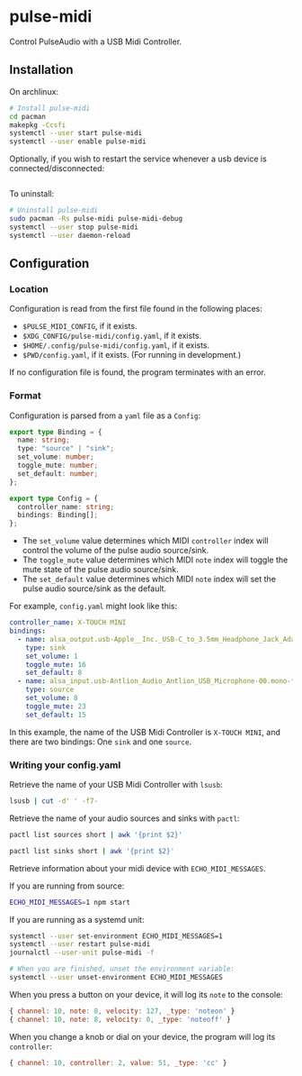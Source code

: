 # pulse-midi

Control PulseAudio with a USB Midi Controller.

## Installation

On archlinux:

```sh
# Install pulse-midi
cd pacman
makepkg -Ccsfi
systemctl --user start pulse-midi
systemctl --user enable pulse-midi
```

Optionally, if you wish to restart the service whenever a usb device is connected/disconnected:

```sh

```

To uninstall:

```sh
# Uninstall pulse-midi
sudo pacman -Rs pulse-midi pulse-midi-debug
systemctl --user stop pulse-midi
systemctl --user daemon-reload
```

## Configuration

### Location

Configuration is read from the first file found in the following places:

- `$PULSE_MIDI_CONFIG`, if it exists.
- `$XDG_CONFIG/pulse-midi/config.yaml`, if it exists.
- `$HOME/.config/pulse-midi/config.yaml`, if it exists.
- `$PWD/config.yaml`, if it exists. (For running in development.)

If no configuration file is found, the program terminates with an error.

### Format

Configuration is parsed from a `yaml` file as a `Config`:

```typescript
export type Binding = {
  name: string;
  type: "source" | "sink";
  set_volume: number;
  toggle_mute: number;
  set_default: number;
};

export type Config = {
  controller_name: string;
  bindings: Binding[];
};
```

- The `set_volume` value determines which MIDI `controller` index will control the volume of the pulse audio source/sink.
- The `toggle_mute` value determines which MIDI `note` index will toggle the mute state of the pulse audio source/sink.
- The `set_default` value determines which MIDI `note` index will set the pulse audio source/sink as the default.

For example, `config.yaml` might look like this:

```yaml
controller_name: X-TOUCH MINI
bindings:
  - name: alsa_output.usb-Apple__Inc._USB-C_to_3.5mm_Headphone_Jack_Adapter_DWH211708ZLJKLTAN-00.analog-stereo
    type: sink
    set_volume: 1
    toggle_mute: 16
    set_default: 8
  - name: alsa_input.usb-Antlion_Audio_Antlion_USB_Microphone-00.mono-fallback
    type: source
    set_volume: 8
    toggle_mute: 23
    set_default: 15
```

In this example, the name of the USB Midi Controller is `X-TOUCH MINI`, and there are two bindings: One `sink` and one `source`.

### Writing your config.yaml

Retrieve the name of your USB Midi Controller with `lsusb`:

```sh
lsusb | cut -d' ' -f7-
```

Retrieve the name of your audio sources and sinks with `pactl`:

```sh
pactl list sources short | awk '{print $2}'
```

```sh
pactl list sinks short | awk '{print $2}'
```

Retrieve information about your midi device with `ECHO_MIDI_MESSAGES`.

If you are running from source:

```sh
ECHO_MIDI_MESSAGES=1 npm start
```

If you are running as a systemd unit:

```sh
systemctl --user set-environment ECHO_MIDI_MESSAGES=1
systemctl --user restart pulse-midi
journalctl --user-unit pulse-midi -f

# When you are finished, unset the environment variable:
systemctl --user unset-environment ECHO_MIDI_MESSAGES
```

When you press a button on your device, it will log its `note` to the console:

```javascript
{ channel: 10, note: 8, velocity: 127, _type: 'noteon' }
{ channel: 10, note: 8, velocity: 0, _type: 'noteoff' }
```

When you change a knob or dial on your device, the program will log its `controller`:

```javascript
{ channel: 10, controller: 2, value: 51, _type: 'cc' }
```
